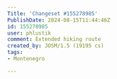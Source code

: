 ```yaml
---
Title: 'Changeset #155278985'
PublishDate: 2024-08-15T11:44:46Z
id: 155278985
user: phlustik
comment: Extended hiking route
created_by: JOSM/1.5 (19195 cs)
tags:
- Montenegro

---
```

